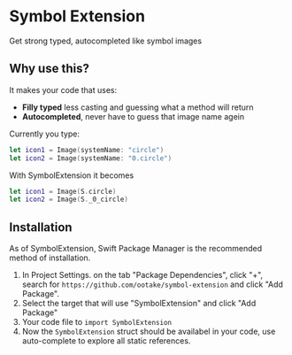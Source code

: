 # Symbol Extension
Get strong typed, autocompleted like symbol images

## Why use this?

It makes your code that uses:
- **Filly typed** less casting and guessing what a method will return
- **Autocompleted**, never have to guess that image name agein

Currently you type:
```swift
let icon1 = Image(systemName: "circle")
let icon2 = Image(systemName: "0.circle")
```

With SymbolExtension it becomes
```swift
let icon1 = Image(S.circle)
let icon2 = Image(S._0_circle)
```

## Installation

As of SymbolExtension, Swift Package Manager is the recommended method of installation.

1. In Project Settings. on the tab "Package Dependencies", click "+", search for `https://github.com/ootake/symbol-extension` and click "Add Package".
2. Select the target that will use "SymbolExtension" and click "Add Package"
3. Your code file to `import SymbolExtension`
4. Now the `SymbolExtension` struct should be availabel in your code, use auto-complete to explore all static references.

